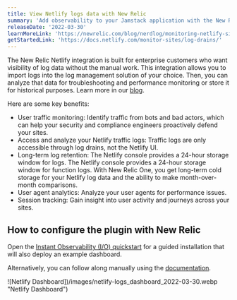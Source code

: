 ```yaml
---
title: View Netlify logs data with New Relic
summary: 'Add observability to your Jamstack application with the New Relic Netlify plugin and quickstart'
releaseDate: '2022-03-30'
learnMoreLink: 'https://newrelic.com/blog/nerdlog/monitoring-netlify-sites'
getStartedLink: 'https://docs.netlify.com/monitor-sites/log-drains/'
---
```


The New Relic Netlify integration is built for enterprise customers who want visibility of log data without the manual work. This integration allows you to import logs into the log management solution of your choice. Then, you can analyze that data for troubleshooting and performance monitoring or store it for historical purposes. Learn more in our [blog](https://newrelic.com/blog/nerdlog/monitoring-netlify-sites).

Here are some key benefits:

- User traffic monitoring: Identify traffic from bots and bad actors, which can help your security and compliance engineers proactively defend your sites.
- Access and analyze your Netlify traffic logs: Traffic logs are only accessible through log drains, not the Netlify UI.
- Long-term log retention: The Netlify console provides a 24-hour storage window for logs. The Netlify console provides a 24-hour storage window for function logs. With New Relic One, you get long-term cold storage for your Netlify log data and the ability to make month-over-month comparisons.
- User agent analytics: Analyze your user agents for performance issues.
- Session tracking: Gain insight into user activity and journeys across your sites.

## How to configure the plugin with New Relic

Open the [Instant Observability (I/O) quickstart](https://newrelic.com/instant-observability/netlify-logs/63f08781-18ad-4a89-ae63-49718deee041) for a guided installation that will also deploy an example dashboard.

Alternatively, you can follow along manually using the [documentation](https://docs.netlify.com/monitor-sites/log-drains/).

![Netlify Dashboard])/images/netlify-logs_dashboard_2022-03-30.webp "Netlify Dashboard")
